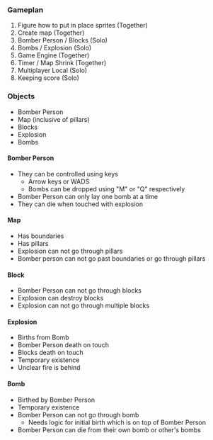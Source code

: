 ### Gameplan

1. Figure how to put in place sprites (Together)
2. Create map (Together)
3. Bomber Person / Blocks (Solo)
4. Bombs / Explosion (Solo)
5. Game Engine (Together)
6. Timer / Map Shrink (Together)
7. Multiplayer Local (Solo)
8. Keeping score (Solo)

### Objects
- Bomber Person
- Map (inclusive of pillars)
- Blocks
- Explosion
- Bombs

#### Bomber Person
- They can be controlled using keys
  - Arrow keys or WADS
  - Bombs can be dropped using "M" or "Q" respectively
- Bomber Person can only lay one bomb at a time
- They can die when touched with explosion

#### Map
- Has boundaries
- Has pillars
- Explosion can not go through pillars
- Bomber person can not go past boundaries or go through pillars

#### Block
- Bomber Person can not go through blocks
- Explosion can destroy blocks
- Explosion can not go through multiple blocks

#### Explosion
- Births from Bomb
- Bomber Person death on touch
- Blocks death on touch
- Temporary existence
- Unclear fire is behind

#### Bomb
- Birthed by Bomber Person
- Temporary existence
- Bomber Person can not go through bomb
  - Needs logic for initial birth which is on top of Bomber Person
- Bomber Person can die from their own bomb or other's bombs
